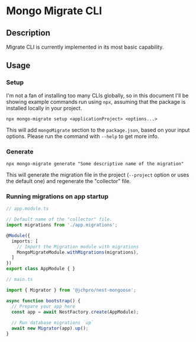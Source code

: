# Mongo Migrate CLI

## Description

Migrate CLI is currently implemented in its most basic capability.

## Usage

### Setup

I'm not a fan of installing too many CLIs globally, so in this document I'll be showing example commands run using `npx`, assuming that the package is installed locally in your project.

```shell
npx mongo-migrate setup <applicationProject> <options...> 
```

This will add `mongoMigrate` section to the `package.json`, based on your input options. Please run the command with `--help` to get more info.

### Generate

```shell
npx mongo-migrate generate "Some descriptive name of the migration" 
```

This will generate the migration file in the project (`--project` option or uses the default one) and regenerate the "collector" file.

### Running migrations on app startup

```typescript
// app.module.ts

// Default name of the "collector" file.
import migrations from './app.migrations';

@Module({
  imports: [
    // Import the Migration module with migrations
    MongoMigrateModule.withMigrations(migrations),
  ]
})
export class AppModule { }
```

```typescript
// main.ts

import { Migrator } from '@jchpro/nest-mongoose';

async function bootstrap() {
  // Prepare your app here
  const app = await NestFactory.create(AppModule);
  
  // Run database migrations `up`
  await new Migrator(app).up();
}
```
